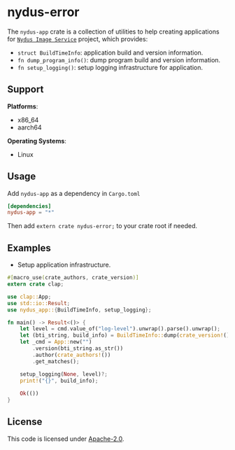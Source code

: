 # nydus-error

The `nydus-app` crate is a collection of utilities to help creating applications for [`Nydus Image Service`](https://github.com/dragonflyoss/image-service) project, which provides:
- `struct BuildTimeInfo`: application build and version information.
- `fn dump_program_info()`: dump program build and version information.
- `fn setup_logging()`: setup logging infrastructure for application.

## Support

**Platforms**:
- x86_64
- aarch64

**Operating Systems**:
- Linux

## Usage

Add `nydus-app` as a dependency in `Cargo.toml`

```toml
[dependencies]
nydus-app = "*"
```

Then add `extern crate nydus-error;` to your crate root if needed.

## Examples

- Setup application infrastructure.

```rust
#[macro_use(crate_authors, crate_version)]
extern crate clap;

use clap::App;
use std::io::Result;
use nydus_app::{BuildTimeInfo, setup_logging};

fn main() -> Result<()> {
    let level = cmd.value_of("log-level").unwrap().parse().unwrap();
    let (bti_string, build_info) = BuildTimeInfo::dump(crate_version!());
    let _cmd = App::new("")
        .version(bti_string.as_str())
        .author(crate_authors!())
        .get_matches();

    setup_logging(None, level)?;
    print!("{}", build_info);
    
    Ok(())
}
```

## License

This code is licensed under [Apache-2.0](LICENSE).
